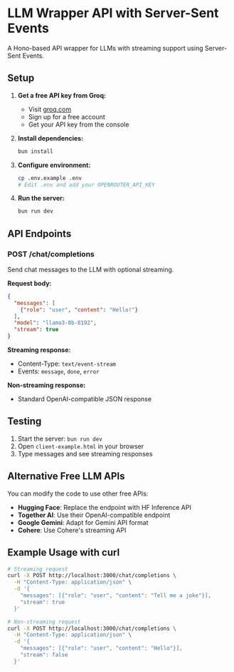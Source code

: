 # LLM Wrapper API with Server-Sent Events

A Hono-based API wrapper for LLMs with streaming support using Server-Sent Events.

## Setup

1. **Get a free API key from Groq:**
   - Visit [groq.com](https://groq.com)
   - Sign up for a free account
   - Get your API key from the console

2. **Install dependencies:**
   ```bash
   bun install
   ```

3. **Configure environment:**
   ```bash
   cp .env.example .env
   # Edit .env and add your OPENROUTER_API_KEY
   ```

4. **Run the server:**
   ```bash
   bun run dev
   ```

## API Endpoints

### POST /chat/completions

Send chat messages to the LLM with optional streaming.

**Request body:**
```json
{
  "messages": [
    {"role": "user", "content": "Hello!"}
  ],
  "model": "llama3-8b-8192",
  "stream": true
}
```

**Streaming response:**
- Content-Type: `text/event-stream`
- Events: `message`, `done`, `error`

**Non-streaming response:**
- Standard OpenAI-compatible JSON response

## Testing

1. Start the server: `bun run dev`
2. Open `client-example.html` in your browser
3. Type messages and see streaming responses

## Alternative Free LLM APIs

You can modify the code to use other free APIs:

- **Hugging Face**: Replace the endpoint with HF Inference API
- **Together AI**: Use their OpenAI-compatible endpoint
- **Google Gemini**: Adapt for Gemini API format
- **Cohere**: Use Cohere's streaming API

## Example Usage with curl

```bash
# Streaming request
curl -X POST http://localhost:3000/chat/completions \
  -H "Content-Type: application/json" \
  -d '{
    "messages": [{"role": "user", "content": "Tell me a joke"}],
    "stream": true
  }'

# Non-streaming request
curl -X POST http://localhost:3000/chat/completions \
  -H "Content-Type: application/json" \
  -d '{
    "messages": [{"role": "user", "content": "Hello"}],
    "stream": false
  }'
```